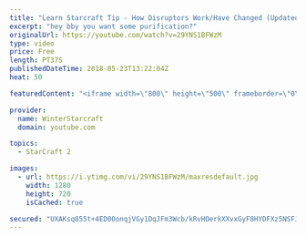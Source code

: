 ```yaml
---
title: "Learn Starcraft Tip - How Disruptors Work/Have Changed (Updated Patch 4.0 2018)"
excerpt: "hey bby you want some purification?"
originalUrl: https://youtube.com/watch?v=29YNS1BFWzM
type: video
price: Free
length: PT37S
publishedDateTime: 2018-05-23T13:22:04Z
heat: 50

featuredContent: "<iframe width=\"800\" height=\"500\" frameborder=\"0\" src=\"https://www.youtube.com/embed/29YNS1BFWzM\" allow=\"accelerometer; autoplay; encrypted-media; gyroscope; picture-in-picture\" allowfullscreen></iframe>"

provider:
  name: WinterStarcraft
  domain: youtube.com

topics:
  - StarCraft 2

images:
  - url: https://i.ytimg.com/vi/29YNS1BFWzM/maxresdefault.jpg
    width: 1280
    height: 720
    isCached: true

secured: "UXAKsq855t+4ED0OonqjVGy1DqJFm3Wcb/kRvHOerkXXvxGyF8HYDFXz5NSFJcaSWtkl2x7oPhjNbshwJ2kqW7FTyqgJs06ORIUdKBFr+aTEaHiEMFRmx8hBuj0HktVLkTqEqJu2+fZgcp2gLLiMZ4NkKw+6SYlKR75BJbOR/GUMFqcHqokf7S4V3psJgFjlCZ0YoFjeLiHOGsUuk02w5iE5GOgkW9FB/LycSxqCjhcAJ10kWfO1GmuQaJYrGHG/kWsMqZZsVhfvsE8E3MIv+WKxLX0sJQEbE0S3C74X8a5803ZAYoWAsp1Zvhm/7mTL3zFAdB6vb/dus1vY1UnN4Y6T7/5D5lrp28MfGpcL27B7qMUcbN0/7ecPD06U1gc5NCQCZ/VyOANFMVa6yk5i1ZI8huzy/BhuIo+PeBm4osc=;fj0WJRtO+jyiz/nMfbwAiA=="
---
```


